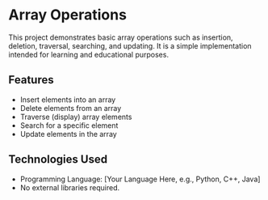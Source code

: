 # Array Operations

This project demonstrates basic array operations such as insertion, deletion, traversal, searching, and updating. It is a simple implementation intended for learning and educational purposes.

## Features

- Insert elements into an array
- Delete elements from an array
- Traverse (display) array elements
- Search for a specific element
- Update elements in the array

## Technologies Used

- Programming Language: [Your Language Here, e.g., Python, C++, Java]
- No external libraries required.
